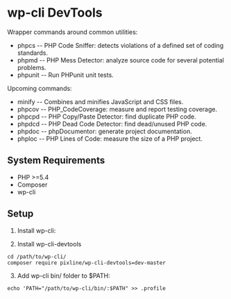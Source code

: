 # wp-cli DevTools

Wrapper commands around common utilities:

* phpcs -- PHP Code Sniffer: detects violations of a defined set of coding standards.
* phpmd -- PHP Mess Detector: analyze source code for several potential problems.
* phpunit -- Run PHPunit unit tests.

Upcoming commands:

* minify -- Combines and minifies JavaScript and CSS files.
* phpcov --  PHP_CodeCoverage: measure and report testing coverage.
* phpcpd -- PHP Copy/Paste Detector: find duplicate PHP code.
* phpdcd -- PHP Dead Code Detector: find dead/unused PHP code.
* phpdoc -- phpDocumentor: generate project documentation.
* phploc -- PHP Lines of Code: measure the size of a PHP project.

## System Requirements

* PHP >=5.4
* Composer
* wp-cli

## Setup

1. Install wp-cli:

2. Install wp-cli-devtools

```
cd /path/to/wp-cli/
composer require pixline/wp-cli-devtools=dev-master
```

3. Add wp-cli bin/ folder to $PATH:

```
echo 'PATH="/path/to/wp-cli/bin/:$PATH" >> .profile
```

